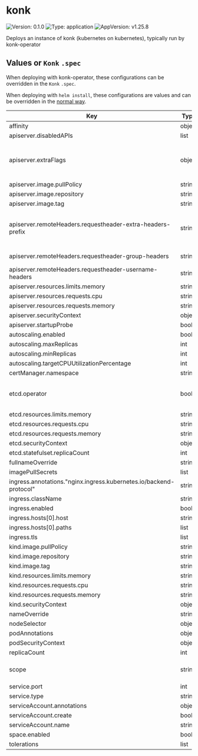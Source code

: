 # konk

![Version: 0.1.0](https://img.shields.io/badge/Version-0.1.0-informational?style=flat-square) ![Type: application](https://img.shields.io/badge/Type-application-informational?style=flat-square) ![AppVersion: v1.25.8](https://img.shields.io/badge/AppVersion-v1.25.8-informational?style=flat-square)

Deploys an instance of konk (kubernetes on kubernetes), typically run by konk-operator

## Values or `Konk` `.spec`

When deploying with konk-operator, these configurations can be overridden in the `Konk` `.spec`.

When deploying with `helm install`, these configurations are values and can be overridden in the [normal way](https://helm.sh/docs/helm/helm_install/#helm-install).

| Key | Type | Default | Description |
|-----|------|---------|-------------|
| affinity | object | `{}` |  |
| apiserver.disabledAPIs | list | `["apps/v1","apps/v1beta1","autoscaling/v1","autoscaling/v2beta1","autoscaling/v2beta2","batch/v1","batch/v1beta1","networking.k8s.io/v1","networking.k8s.io/v1beta1","storage.k8s.io/v1","storage.k8s.io/v1beta1"]` | specifies APIs unavailable in Konk. |
| apiserver.extraFlags | object | `{}` | additional command line flags for kube-apiserver. See https://kubernetes.io/docs/reference/command-line-tools-reference/kube-apiserver/ for details. |
| apiserver.image.pullPolicy | string | `"Always"` |  |
| apiserver.image.repository | string | `"k8s.gcr.io/kube-apiserver"` |  |
| apiserver.image.tag | string | default is the chart appVersion. | Overrides the image tag |
| apiserver.remoteHeaders.requestheader-extra-headers-prefix | string | `"X-Remote-Extra-"` | sets kube-apiserver's `--requestheader-extra-headers-prefix` option. See https://kubernetes.io/docs/reference/command-line-tools-reference/kube-apiserver/ for details. |
| apiserver.remoteHeaders.requestheader-group-headers | string | `"X-Remote-Group"` | sets kube-apiserver's `--requestheader-group-headers` option. |
| apiserver.remoteHeaders.requestheader-username-headers | string | `"X-Remote-User"` | sets kube-apiserver's `--requestheader-username-headers` option. |
| apiserver.resources.limits.memory | string | `"4Gi"` |  |
| apiserver.resources.requests.cpu | string | `"20m"` |  |
| apiserver.resources.requests.memory | string | `"160Mi"` |  |
| apiserver.securityContext | object | `{}` |  |
| apiserver.startupProbe | bool | `true` |  |
| autoscaling.enabled | bool | `false` |  |
| autoscaling.maxReplicas | int | `100` |  |
| autoscaling.minReplicas | int | `1` |  |
| autoscaling.targetCPUUtilizationPercentage | int | `80` |  |
| certManager.namespace | string | `nil` |  |
| etcd.operator | bool | `true` | defines how Konk's internal etcd is deployed. `true`: etcd is deployed by konk-operator `false`: etcd is deployed as a sidecar of konk's kube-apiserver |
| etcd.resources.limits.memory | string | `"4Gi"` |  |
| etcd.resources.requests.cpu | string | `"10m"` |  |
| etcd.resources.requests.memory | string | `"64Mi"` |  |
| etcd.securityContext | object | `{}` |  |
| etcd.statefulset.replicaCount | int | `3` |  |
| fullnameOverride | string | `""` |  |
| imagePullSecrets | list | `[]` |  |
| ingress.annotations."nginx.ingress.kubernetes.io/backend-protocol" | string | `"HTTPS"` |  |
| ingress.className | string | `""` |  |
| ingress.enabled | bool | `false` |  |
| ingress.hosts[0].host | string | `"chart-example.local"` |  |
| ingress.hosts[0].paths | list | `[]` |  |
| ingress.tls | list | `[]` |  |
| kind.image.pullPolicy | string | `"Always"` |  |
| kind.image.repository | string | `"kindest/node"` |  |
| kind.image.tag | string | default is the chart appVersion. | Overrides the image tag |
| kind.resources.limits.memory | string | `"4Gi"` |  |
| kind.resources.requests.cpu | string | `"100m"` |  |
| kind.resources.requests.memory | string | `"128Mi"` |  |
| kind.securityContext | object | `{}` |  |
| nameOverride | string | `""` |  |
| nodeSelector | object | `{}` |  |
| podAnnotations | object | `{}` |  |
| podSecurityContext | object | `{}` |  |
| replicaCount | int | `1` |  |
| scope | string | `"namespace"` | scope can be `cluster` or `namespace`. When scope is `cluster`, Certificates in any namespace can be signed by the konk's Issuer. |
| service.port | int | `6443` |  |
| service.type | string | `"ClusterIP"` |  |
| serviceAccount.annotations | object | `{}` |  |
| serviceAccount.create | bool | `true` |  |
| serviceAccount.name | string | `""` |  |
| space.enabled | bool | `false` |  |
| tolerations | list | `[]` |  |
